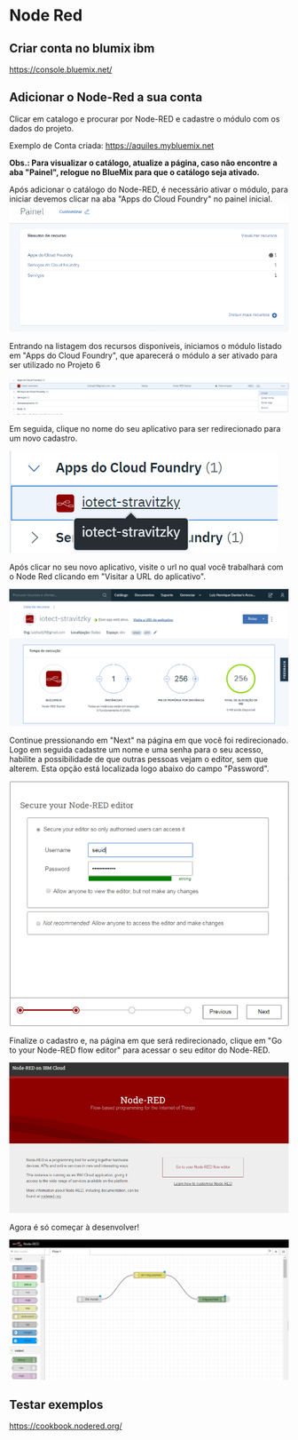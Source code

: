 # Node Red

## Criar conta no blumix ibm

https://console.bluemix.net/

## Adicionar o Node-Red a sua conta
Clicar em catalogo e procurar por Node-RED e cadastre o módulo com os dados do projeto.

Exemplo de Conta criada:
https://aquiles.mybluemix.net

**Obs.: Para visualizar o catálogo, atualize a página, caso não encontre a aba "Painel", relogue no BlueMix para que o catálogo seja ativado.**

Após adicionar o catálogo do Node-RED, é necessário ativar o módulo, para iniciar devemos clicar na aba "Apps do Cloud Foundry" no painel inicial.
![Alt Text](https://github.com/AquilesBurlamaqui/InternetDasCoisas/blob/master/projeto6/turma%202019.2/Luiz%20Henrique/painel.png)

Entrando na listagem dos recursos disponíveis, iniciamos o módulo listado em "Apps do Cloud Foundry", que aparecerá o módulo a ser ativado para ser utilizado no Projeto 6

![Alt Text](https://github.com/AquilesBurlamaqui/InternetDasCoisas/blob/master/projeto6/turma%202019.2/Luiz%20Henrique/ativador.png)

Em seguida, clique no nome do seu aplicativo para ser redirecionado para um novo cadastro.

![Alt Text](https://github.com/AquilesBurlamaqui/InternetDasCoisas/blob/master/projeto6/turma%202019.2/Luiz%20Henrique/iniciando.png)

Após clicar no seu novo aplicativo, visite o url no qual você trabalhará com o Node Red clicando em "Visitar a URL do aplicativo".

![Alt Text](https://github.com/AquilesBurlamaqui/InternetDasCoisas/blob/master/projeto6/turma%202019.2/Luiz%20Henrique/urlapp.PNG)

Continue pressionando em "Next" na página em que você foi redirecionado. Logo em seguida cadastre um nome e uma senha para o seu acesso, habilite a possibilidade de que outras pessoas vejam o editor, sem que alterem. Esta opção está localizada logo abaixo do campo "Password".

![Alt Text](https://github.com/AquilesBurlamaqui/InternetDasCoisas/blob/master/projeto6/turma%202019.2/Luiz%20Henrique/seuid.PNG)

Finalize o cadastro e, na página em que será redirecionado, clique em "Go to your Node-RED flow editor" para acessar o seu editor do Node-RED.

![Alt Text](https://github.com/AquilesBurlamaqui/InternetDasCoisas/blob/master/projeto6/turma%202019.2/Luiz%20Henrique/noderedflow.PNG)

Agora é só começar à desenvolver!

![Alt Text](https://github.com/AquilesBurlamaqui/InternetDasCoisas/blob/master/projeto6/turma%202019.2/Luiz%20Henrique/final.PNG)

## Testar exemplos
https://cookbook.nodered.org/

